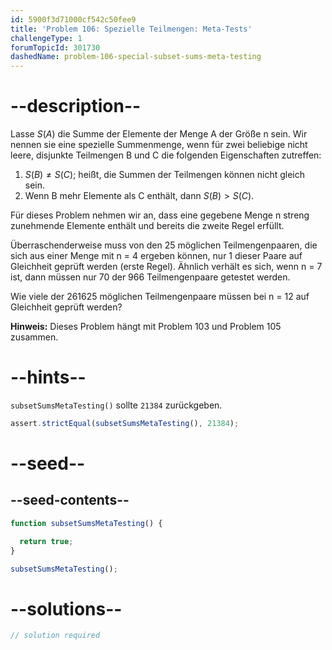 ```yaml
---
id: 5900f3d71000cf542c50fee9
title: 'Problem 106: Spezielle Teilmengen: Meta-Tests'
challengeType: 1
forumTopicId: 301730
dashedName: problem-106-special-subset-sums-meta-testing
---
```


# --description--

Lasse $S(A)$ die Summe der Elemente der Menge A der Größe n sein. Wir nennen sie eine spezielle Summenmenge, wenn für zwei beliebige nicht leere, disjunkte Teilmengen B und C die folgenden Eigenschaften zutreffen:

1. $S(B) ≠ S(C)$; heißt, die Summen der Teilmengen können nicht gleich sein.
2. Wenn B mehr Elemente als C enthält, dann $S(B) > S(C)$.

Für dieses Problem nehmen wir an, dass eine gegebene Menge n streng zunehmende Elemente enthält und bereits die zweite Regel erfüllt.

Überraschenderweise muss von den 25 möglichen Teilmengenpaaren, die sich aus einer Menge mit n = 4 ergeben können, nur 1 dieser Paare auf Gleichheit geprüft werden (erste Regel). Ähnlich verhält es sich, wenn n = 7 ist, dann müssen nur 70 der 966 Teilmengenpaare getestet werden.

Wie viele der 261625 möglichen Teilmengenpaare müssen bei n = 12 auf Gleichheit geprüft werden?

**Hinweis:** Dieses Problem hängt mit Problem 103 und Problem 105 zusammen.

# --hints--

`subsetSumsMetaTesting()` sollte `21384` zurückgeben.

```js
assert.strictEqual(subsetSumsMetaTesting(), 21384);
```

# --seed--

## --seed-contents--

```js
function subsetSumsMetaTesting() {

  return true;
}

subsetSumsMetaTesting();
```

# --solutions--

```js
// solution required
```
